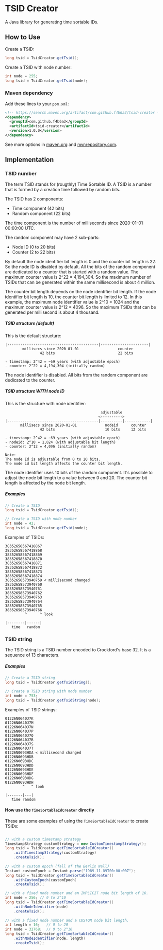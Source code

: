 
# TSID Creator

A Java library for generating time sortable IDs.

How to Use
------------------------------------------------------

Create a TSID:

```java
long tsid = TsidCreator.getTsid();
```

Create a TSID with node number:

```java
int node = 255;
long tsid = TsidCreator.getTsid(node);
```

### Maven dependency

Add these lines to your `pom.xml`:

```xml
<!-- https://search.maven.org/artifact/com.github.f4b6a3/tsid-creator -->
<dependency>
  <groupId>com.github.f4b6a3</groupId>
  <artifactId>tsid-creator</artifactId>
  <version>1.0.0</version>
</dependency>
```
See more options in [maven.org](https://search.maven.org/artifact/com.github.f4b6a3/tsid-creator) and [mvnrepository.com](https://mvnrepository.com/artifact/com.github.f4b6a3/tsid-creator).

Implementation
------------------------------------------------------

### TSID number

The term TSID stands for (rougthly) Time Sortable ID. A TSID is a number that is formed by a creation time followed by random bits.

The TSID has 2 components:

- Time component (42 bits)
- Random component (22 bits)

The time component is the number of milliseconds since 2020-01-01 00:00:00 UTC.

The random component may have 2 sub-parts:

- Node ID (0 to 20 bits)
- Counter (2 to 22 bits) 

By default the node identifier bit length is 0 and the counter bit length is 22. So the node ID is disabled by default. All the bits of the random component are dedicated to a counter that is started with a random value. The maximum counter value is 2^22 = 4,194,304. So the maximum number of TSIDs that can be generated within the same millisecond is about 4 million.

The counter bit length depends on the node identifier bit length. If the node identifier bit length is 10, the counter bit length is limited to 12. In this example, the maximum node identifier value is 2^10 = 1024 and the maximum counter value is 2^12 = 4096. So the maximum TSIDs that can be generated per millisecond is about 4 thousand.

##### TSID structure (default)

This is the default structure:

```
|------------------------------------------|----------------------|
        millisecs since 2020-01-01                  counter
                42 bits                             22 bits

- timestamp: 2^42 = ~69 years (with adjustable epoch)
- counter: 2^22 = 4,194,304 (initially random)
```

The node identifier is disabled. All bits from the random component are dedicated to the counter.

##### TSID structure WITH node ID

This is the structure with node identifier:

```
                                            adjustable
                                           <---------->
|------------------------------------------|----------|------------|
       millisecs since 2020-01-01             nodeid      counter
                42 bits                       10 bits     12 bits

- timestamp: 2^42 = ~69 years (with adjustable epoch)
- nodeid: 2^10 = 1,024 (with adjustable bit length)
- counter: 2^12 = 4,096 (initially random)

Note:
The node Id is adjustable from 0 to 20 bits. 
The node id bit length affects the counter bit length.
```

The node identifier uses 10 bits of the random component. It's possible to adjust the node bit length to a value between 0 and 20. The counter bit length is affected by the node bit length.

##### Examples

```java
// Create a TSID
long tsid = TsidCreator.getTsid();
```

```java
// Create a TSID with node number
int node = 42;
long tsid = TsidCreator.getTsid(node);
```

Examples of TSIDs:

```text
38352658567418867
38352658567418868
38352658567418869
38352658567418870
38352658567418871
38352658567418872
38352658567418873
38352658567418874
38352658573940759 < millisecond changed
38352658573940760
38352658573940761
38352658573940762
38352658573940763
38352658573940764
38352658573940765
38352658573940766
         ^      ^ look
                                   
|--------|------|
   time   random
```

### TSID string

The TSID string is a TSID number encoded to Crockford's base 32. It is a sequence of 13 characters.

##### Examples

```java
// Create a TSID string
long tsid = TsidCreator.getTsidString();
```

```java
// Create a TSID string with node number
int node = 753;
long tsid = TsidCreator.getTsidString(node);
```

Examples of TSID strings:

```text
01226N0640J7K
01226N0640J7M
01226N0640J7N
01226N0640J7P
01226N0640J7Q
01226N0640J7R
01226N0640J7S
01226N0640J7T
01226N0693HDA < millisecond changed
01226N0693HDB
01226N0693HDC
01226N0693HDD
01226N0693HDE
01226N0693HDF
01226N0693HDG
01226N0693HDH
        ^   ^ look
                                   
|-------|---|
   time random
```

#### How use the `TimeSortableIdCreator` directly

These are some examples of using the `TimeSortableIdCreator` to create TSIDs:

```java

// with a custom timestamp strategy
TimestampStrategy customStrategy = new CustomTimestampStrategy();
long tsid = TsidCreator.getTimeSortableIdCreator()
	.withTimestampStrategy(customStrategy)
	.createTsid();
	
// with a custom epoch (fall of the Berlin Wall)
Instant customEpoch = Instant.parse("1989-11-09T00:00:00Z");
long tsid = TsidCreator.getTimeSortableIdCreator()
	.withCustomEpoch(customEpoch)
	.createTsid();

// with a fixed node number and an IMPLICIT node bit length of 10.
int node = 256; // 0 to 2^10
long tsid = TsidCreator.getTimeSortableIdCreator()
	.withNodeIdentifier(node)
	.createTsid();
	
// with a fixed node number and a CUSTOM node bit length.
int length = 16;   // 0 to 20
int node = 32768;  // 0 to 2^16
long tsid = TsidCreator.getTimeSortableIdCreator()
	.withNodeIdentifier(node, length)
	.createTsid();

```

